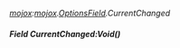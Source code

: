 _[mojox](../../modules/mojox/mojox-module.md):[mojox](../../modules/mojox/mojox-module.md).[OptionsField](../../modules/mojox/mojox-optionsfield.md).CurrentChanged_
##### Field CurrentChanged:Void()
